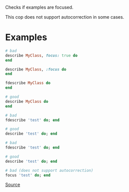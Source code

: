 
Checks if examples are focused.

This cop does not support autocorrection in some cases.

# Examples

```ruby
# bad
describe MyClass, focus: true do
end

describe MyClass, :focus do
end

fdescribe MyClass do
end

# good
describe MyClass do
end

# bad
fdescribe 'test' do; end

# good
describe 'test' do; end

# bad
fdescribe 'test' do; end

# good
describe 'test' do; end

# bad (does not support autocorrection)
focus 'test' do; end
```

[Source](http://www.rubydoc.info/gems/rubocop/RuboCop/Cop/RSpec/Focus)